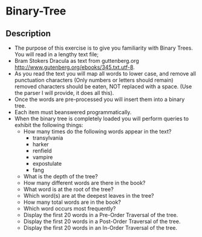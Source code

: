 # Binary-Tree
## Description
- The purpose of this exercise is to give you familiarity with Binary Trees. You will read in a lengthy text file;
- Bram Stokers Dracula as text from guttenberg.org http://www.gutenberg.org/ebooks/345.txt.utf-8. 
- As you read the text you will map all words to lower case, and remove all punctuation characters (Only numbers or letters should
remain) removed characters should be eaten, NOT replaced with a space. (Use the parser I will provide, it does all this).
- Once the words are pre-processed you will insert them into a binary tree.
- Each item must beanswered programmatically.
- When the binary tree is completely loaded you will perform queries to exhibit the following things:
  - How many times do the following words appear in the text?
      - transylvania
      - harker
      - renfield
      - vampire
      - expostulate
      - fang
  - What is the depth of the tree?
  - How many different words are there in the book?
  - What word is at the root of the tree?
  - Which word(s) are at the deepest leaves in the tree?
  - How many total words are in the book?
  - Which word occurs most frequently?
  - Display the first 20 words in a Pre-Order Traversal of the tree.
  - Display the first 20 words in a Post-Order Traversal of the tree.
  - Display the first 20 words in an In-Order Traversal of the tree.
